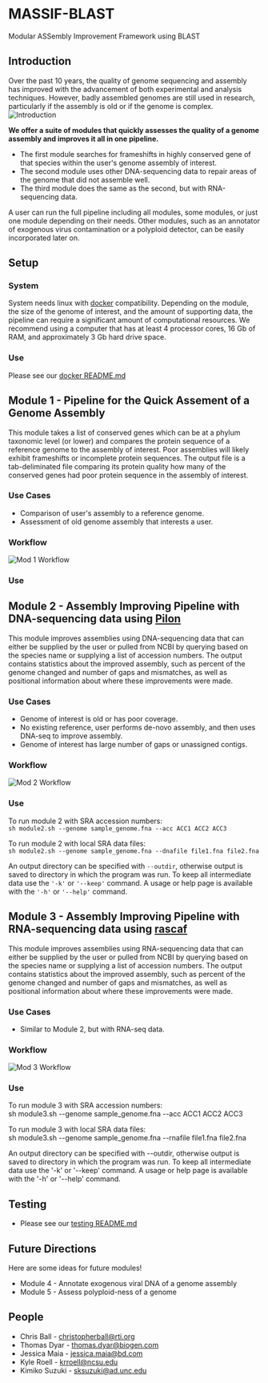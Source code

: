 # MASSIF-BLAST
Modular ASSembly Improvement Framework using BLAST

## Introduction
Over the past 10 years, the quality of genome sequencing and assembly has improved with the advancement of both experimental and analysis techniques. However, badly assembled genomes are still used in research, particularly if the assembly is old or if the genome is complex. 
![Introduction](https://github.com/NCBI-Hackathons/assemblyrepair/blob/master/intro_schema.png)

**We offer a suite of modules that quickly assesses the quality of a genome assembly and improves it all in one pipeline.**

* The first module searches for frameshifts in highly conserved gene of that species within the user's genome assembly of interest. 
* The second module uses other DNA-sequencing data to repair areas of the genome that did not assemble well. 
* The third module does the same as the second, but with RNA-sequencing data. 

A user can run the full pipeline including all modules, some modules, or just one module depending on their needs. Other modules, such as an annotator of exogenous virus contamination or a polyploid detector, can be easily incorporated later on.

## Setup
### System
System needs linux with [docker](https://www.docker.com/what-docker) compatibility. Depending on the module, the size of the genome of interest, and the amount of supporting data, the pipeline can require a significant amount of computational resources. We recommend using a computer that has at least 4 processor cores, 16 Gb of RAM, and approximately 3 Gb hard drive space.

### Use
Please see our [docker README.md](https://github.com/NCBI-Hackathons/MASSIF-BLAST/tree/master/docker/base/README.md)

## Module 1 - Pipeline for the Quick Assement of a Genome Assembly
This module takes a list of conserved genes which can be at a phylum taxonomic level (or lower) and compares the protein sequence of a reference genome to the assembly of interest. Poor assemblies will likely exhibit frameshifts or incomplete protein sequences. The output file is a tab-deliminated file comparing its protein quality how many of the conserved genes had poor protein sequence in the assembly of interest.

### Use Cases
* Comparison of user's assembly to a reference genome.
* Assessment of old genome assembly that interests a user.

### Workflow
![Mod 1 Workflow](https://github.com/NCBI-Hackathons/assemblyrepair/blob/master/mod-1_workflow.png)

### Use

## Module 2 - Assembly Improving Pipeline with DNA-sequencing data using [Pilon](https://github.com/broadinstitute/pilon/wiki)
This module improves assemblies using DNA-sequencing data that can either be supplied by the user or pulled from NCBI by querying based on the species name or supplying a list of accession numbers. The output contains statistics about the improved assembly, such as percent of the genome changed and number of gaps and mismatches, as well as positional information about where these improvements were made.

### Use Cases
* Genome of interest is old or has poor coverage.
* No existing reference, user performs de-novo assembly, and then uses DNA-seq to improve assembly.
* Genome of interest has large number of gaps or unassigned contigs.

### Workflow
![Mod 2 Workflow](https://github.com/NCBI-Hackathons/assemblyrepair/blob/master/mod-2_workflow.png)

### Use
To run module 2 with SRA accession numbers:<br />
`sh module2.sh --genome sample_genome.fna --acc ACC1 ACC2 ACC3`

To run module 2 with local SRA data files:<br />
`sh module2.sh --genome sample_genome.fna --dnafile file1.fna file2.fna`

An output directory can be specified with `--outdir`, otherwise output is saved to directory in which the program was run. To keep all intermediate data use the `'-k'` or `'--keep'` command. A usage or help page is available with the `'-h'` or `'--help'` command.

## Module 3 - Assembly Improving Pipeline with RNA-sequencing data using [rascaf](https://github.com/mourisl/Rascaf)
This module improves assemblies using RNA-sequencing data that can either be supplied by the user or pulled from NCBI by querying based on the species name or supplying a list of accession numbers. The output contains statistics about the improved assembly, such as percent of the genome changed and number of gaps and mismatches, as well as positional information about where these improvements were made.

### Use Cases
* Similar to Module 2, but with RNA-seq data.

### Workflow
![Mod 3 Workflow](https://github.com/NCBI-Hackathons/assemblyrepair/blob/master/mod-3_workflow.png)

### Use
To run module 3 with SRA accession numbers:<br />
sh module3.sh --genome sample_genome.fna --acc ACC1 ACC2 ACC3 

To run module 3 with local SRA data files:<br />
sh module3.sh --genome sample_genome.fna --rnafile file1.fna file2.fna

An output directory can be specified with --outdir, otherwise output is saved to directory in which the program was run. To keep all intermediate data use the '-k' or '--keep' command. A usage or help page is available with the '-h' or '--help' command.

## Testing
* Please see our [testing README.md](https://github.com/NCBI-Hackathons/MASSIF-BLAST/tree/master/testing/README.md)

## Future Directions
Here are some ideas for future modules!
* Module 4 - Annotate exogenous viral DNA of a genome assembly
* Module 5 - Assess polyploid-ness of a genome


## People
* Chris Ball - <christopherball@rti.org>
* Thomas Dyar - <thomas.dyar@biogen.com>
* Jessica Maia - <jessica.maia@bd.com>
* Kyle Roell - <krroell@ncsu.edu>
* Kimiko Suzuki - <sksuzuki@ad.unc.edu>

